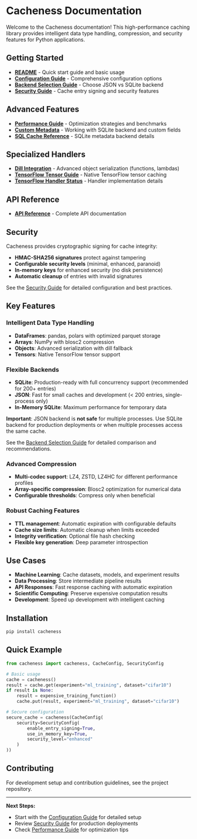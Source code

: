# Cacheness Documentation

Welcome to the Cacheness documentation! This high-performance caching library provides intelligent data type handling, compression, and security features for Python applications.

## Getting Started

- **[README](../README.md)** - Quick start guide and basic usage
- **[Configuration Guide](CONFIGURATION.md)** - Comprehensive configuration options
- **[Backend Selection Guide](BACKEND_SELECTION.md)** - Choose JSON vs SQLite backend
- **[Security Guide](SECURITY.md)** - Cache entry signing and security features

## Advanced Features

- **[Performance Guide](PERFORMANCE.md)** - Optimization strategies and benchmarks
- **[Custom Metadata](CUSTOM_METADATA.md)** - Working with SQLite backend and custom fields
- **[SQL Cache Reference](SQL_CACHE.md)** - SQLite metadata backend details

## Specialized Handlers

- **[Dill Integration](DILL_INTEGRATION.md)** - Advanced object serialization (functions, lambdas)
- **[TensorFlow Tensor Guide](TENSORFLOW_TENSOR_GUIDE.md)** - Native TensorFlow tensor caching
- **[TensorFlow Handler Status](TENSORFLOW_HANDLER_STATUS.md)** - Handler implementation details

## API Reference

- **[API Reference](API_REFERENCE.md)** - Complete API documentation

## Security

Cacheness provides cryptographic signing for cache integrity:

- **HMAC-SHA256 signatures** protect against tampering
- **Configurable security levels** (minimal, enhanced, paranoid)
- **In-memory keys** for enhanced security (no disk persistence)
- **Automatic cleanup** of entries with invalid signatures

See the [Security Guide](SECURITY.md) for detailed configuration and best practices.

## Key Features

### Intelligent Data Type Handling
- **DataFrames**: pandas, polars with optimized parquet storage
- **Arrays**: NumPy with blosc2 compression
- **Objects**: Advanced serialization with dill fallback
- **Tensors**: Native TensorFlow tensor support

### Flexible Backends
- **SQLite**: Production-ready with full concurrency support (recommended for 200+ entries)
- **JSON**: Fast for small caches and development (< 200 entries, single-process only)
- **In-Memory SQLite**: Maximum performance for temporary data

**Important**: JSON backend is **not safe** for multiple processes. Use SQLite backend for production deployments or when multiple processes access the same cache.

See the [Backend Selection Guide](BACKEND_SELECTION.md) for detailed comparison and recommendations.

### Advanced Compression
- **Multi-codec support**: LZ4, ZSTD, LZ4HC for different performance profiles
- **Array-specific compression**: Blosc2 optimization for numerical data
- **Configurable thresholds**: Compress only when beneficial

### Robust Caching Features
- **TTL management**: Automatic expiration with configurable defaults
- **Cache size limits**: Automatic cleanup when limits exceeded
- **Integrity verification**: Optional file hash checking
- **Flexible key generation**: Deep parameter introspection

## Use Cases

- **Machine Learning**: Cache datasets, models, and experiment results
- **Data Processing**: Store intermediate pipeline results
- **API Responses**: Fast response caching with automatic expiration
- **Scientific Computing**: Preserve expensive computation results
- **Development**: Speed up development with intelligent caching

## Installation

```bash
pip install cacheness
```

## Quick Example

```python
from cacheness import cacheness, CacheConfig, SecurityConfig

# Basic usage
cache = cacheness()
result = cache.get(experiment="ml_training", dataset="cifar10")
if result is None:
    result = expensive_training_function()
    cache.put(result, experiment="ml_training", dataset="cifar10")

# Secure configuration
secure_cache = cacheness(CacheConfig(
    security=SecurityConfig(
        enable_entry_signing=True,
        use_in_memory_key=True,
        security_level="enhanced"
    )
))
```

## Contributing

For development setup and contribution guidelines, see the project repository.

---

**Next Steps:**
- Start with the [Configuration Guide](CONFIGURATION.md) for detailed setup
- Review [Security Guide](SECURITY.md) for production deployments  
- Check [Performance Guide](PERFORMANCE.md) for optimization tips
